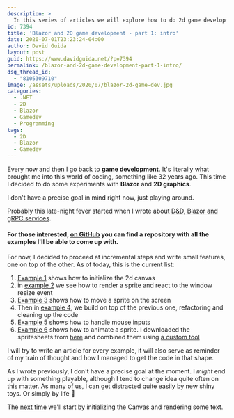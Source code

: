 ```yaml
---
description: >
  In this series of articles we will explore how to do 2d game development with Blazor using an HTML Canvas. All the code will be available on GitHub.
id: 7394
title: 'Blazor and 2D game development - part 1: intro'
date: 2020-07-01T23:23:24-04:00
author: David Guida
layout: post
guid: https://www.davidguida.net/?p=7394
permalink: /blazor-and-2d-game-development-part-1-intro/
dsq_thread_id:
  - "8105309710"
image: /assets/uploads/2020/07/blazor-2d-game-dev.jpg
categories:
  - .NET
  - 2D
  - Blazor
  - Gamedev
  - Programming
tags:
  - 2D
  - Blazor
  - Gamedev
---
```

Every now and then I go back to **game development**. It's literally what brought me into this world of coding, something like 32 years ago. This time I decided to do some experiments with **Blazor** and **2D graphics**.

I don't have a precise goal in mind right now, just playing around. 

Probably this late-night fever started when I wrote about <a href="https://www.davidguida.net/how-to-consume-dd-rest-api-over-grpc-web-blazor-part-1-the-client/" target="_blank" aria-label="undefined (opens in a new tab)" rel="noreferrer noopener">D&D, Blazor and gRPC services</a>. 

#### For those interested, <a href="https://github.com/mizrael/BlazorCanvas" target="_blank" aria-label="undefined (opens in a new tab)" rel="noreferrer noopener">on GitHub</a> you can find a repository with all the examples I'll be able to come up with.

For now, I decided to proceed at incremental steps and write small features, one on top of the other. As of today, this is the current list:

  1. <a aria-label="undefined (opens in a new tab)" href="https://github.com/mizrael/BlazorCanvas/tree/master/BlazorCanvas.Example1" target="_blank" rel="noreferrer noopener">Example 1</a> shows how to initialize the 2d canvas
  2. in <a aria-label="undefined (opens in a new tab)" href="https://github.com/mizrael/BlazorCanvas/tree/master/BlazorCanvas.Example2" target="_blank" rel="noreferrer noopener">example 2</a> we see how to render a sprite and react to the window resize event
  3. <a aria-label="undefined (opens in a new tab)" href="https://github.com/mizrael/BlazorCanvas/tree/master/BlazorCanvas.Example3" target="_blank" rel="noreferrer noopener">Example 3</a> shows how to move a sprite on the screen
  4. Then in <a aria-label="undefined (opens in a new tab)" href="https://github.com/mizrael/BlazorCanvas/tree/master/BlazorCanvas.Example4" target="_blank" rel="noreferrer noopener">example 4</a>, we build on top of the previous one, refactoring and cleaning up the code
  5. <a aria-label="undefined (opens in a new tab)" href="https://github.com/mizrael/BlazorCanvas/tree/master/BlazorCanvas.Example5" target="_blank" rel="noreferrer noopener">Example 5</a> shows how to handle mouse inputs
  6. <a aria-label="undefined (opens in a new tab)" href="https://github.com/mizrael/BlazorCanvas/tree/master/BlazorCanvas.Example6" target="_blank" rel="noreferrer noopener">Example 6</a> shows how to animate a sprite. I downloaded the spritesheets from [here](https://luizmelo.itch.io/medieval-warrior-pack-2) and combined them using [a custom tool](https://github.com/mizrael/BlazorCanvas/tree/master/tools/AnimatedSpritesProcessor)

I will try to write an article for every example, it will also serve as reminder of my train of thought and how I managed to get the code in that shape.

As I wrote previously, I don't have a precise goal at the moment. I _might_ end up with something playable, although I tend to change idea quite often on this matter. As many of us, I can get distracted quite easily by new shiny toys. Or simply by life 🙂

The <a href="https://www.davidguida.net/blazor-gamedev-part-2-canvas-initialization/" target="_blank" aria-label="undefined (opens in a new tab)" rel="noreferrer noopener">next time</a> we'll start by initializing the Canvas and rendering some text.



<div class="post-details-footer-widgets">
</div>